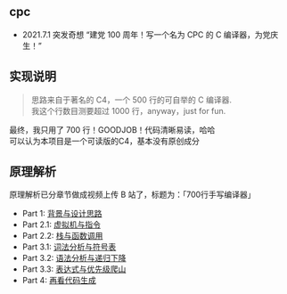 ## cpc
- 2021.7.1 突发奇想 “建党 100 周年！写一个名为 CPC 的 C 编译器，为党庆生！”

## 实现说明
> 思路来自于著名的 C4，一个 500 行的可自举的 C 编译器.   
> 我这个行数目测要超过 1000 行，anyway，just for fun.

最终，我只用了 700 行！GOODJOB！代码清晰易读，哈哈  
可以认为本项目是一个可读版的C4，基本没有原创成分

## 原理解析
原理解析已分章节做成视频上传 B 站了，标题为：「700行手写编译器」
 - Part 1:   [背景与设计思路](https://www.bilibili.com/video/BV1Kf4y1V783)
 - Part 2.1: [虚拟机与指令](https://www.bilibili.com/video/BV1Eq4y197B9)
 - Part 2.2: [栈与函数调用](https://www.bilibili.com/video/BV14U4y1J76i)
 - Part 3.1: [词法分析与符号表](https://www.bilibili.com/video/BV1hX4y1F7FD)
 - Part 3.2: [语法分析与递归下降](https://www.bilibili.com/video/BV1Lo4y1U7uv)
 - Part 3.3: [表达式与优先级爬山](https://www.bilibili.com/video/BV1T64y1v7jP)
 - Part 4:   [再看代码生成](https://www.bilibili.com/video/BV1iQ4y1h7HX)
